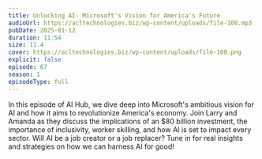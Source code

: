 ```yaml
---
title: Unlocking AI- Microsoft's Vision for America's Future 
audioUrl: https://acltechnologies.biz/wp-content/uploads/file-108.mp3
pubDate: 2025-01-12
duration: 11:54
size: 11.4
cover: https://acltechnologies.biz/wp-content/uploads/file-108.png
explicit: false
episode: 67
season: 1
episodeType: full
---
```

In this episode of AI Hub, we dive deep into Microsoft's ambitious vision for AI and how it aims to revolutionize America's economy. Join Larry and Amanda as they discuss the implications of an $80 billion investment, the importance of inclusivity, worker skilling, and how AI is set to impact every sector. Will AI be a job creator or a job replacer? Tune in for real insights and strategies on how we can harness AI for good!